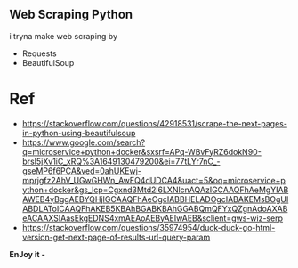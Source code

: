 ## Web Scraping Python

i tryna make web scraping by

* Requests
* BeautifulSoup 

# Ref
- https://stackoverflow.com/questions/42918531/scrape-the-next-pages-in-python-using-beautifulsoup
- https://www.google.com/search?q=microservice+python+docker&sxsrf=APq-WBvFyRZ6dokN90-brsI5jXv1iC_xRQ%3A1649130479200&ei=77tLYr7nC_-gseMP6f6PCA&ved=0ahUKEwj-mprjgfz2AhV_UGwGHWn_AwEQ4dUDCA4&uact=5&oq=microservice+python+docker&gs_lcp=Cgxnd3Mtd2l6LXNlcnAQAzIGCAAQFhAeMgYIABAWEB4yBggAEBYQHjIGCAAQFhAeOgcIABBHELADOgcIABAKEMsBOgUIABDLAToICAAQFhAKEB5KBAhBGABKBAhGGABQmQFYxQZgnAdoAXABeACAAXSIAasEkgEDNS4xmAEAoAEByAEIwAEB&sclient=gws-wiz-serp
- https://stackoverflow.com/questions/35974954/duck-duck-go-html-version-get-next-page-of-results-url-query-param

**EnJoy it -**
